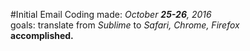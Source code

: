 #Initial Email Coding
made: _October **25-26**, 2016_  
goals: translate from _Sublime_ to _Safari, Chrome, Firefox_  
**accomplished.**  

